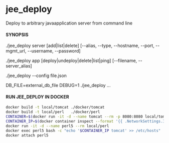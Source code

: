 # jee_deploy
Deploy to arbitrary javaapplication server from command line

#### SYNOPSIS
./jee_deploy server [add|list|delete] [--alias, --type, --hostname, --port, --mgmt_url, --username, --password]

./jee_deploy app [deploy|undeploy|delete|list|ping] [--filename, --server_alias]

./jee_deploy --config file.json

DB_FILE=external_db_file DEBUG=1 ./jee_deploy ...


#### RUN JEE_DEPLOY IN DOCKER
```bash
docker build -t local/tomcat ./docker/tomcat
docker build -t local/perl   ./docker/perl
CONTAINER=$(docker run -it -d --name tomcat --rm -p 8080:8080 local/tomcat)
CONTAINER_IP=$(docker container inspect --format '{{ .NetworkSettings.IPAddress }}' $CONTAINER)
docker run -it -d --name perl5 --rm local/perl
docker exec perl5 bash -c "echo '$CONTAINER_IP tomcat' >> /etc/hosts"
docker attach perl5

```

